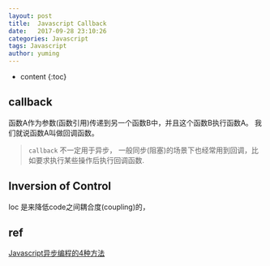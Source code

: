 ```yaml
---
layout: post
title:  Javascript Callback
date:   2017-09-28 23:10:26
categories: Javascript
tags: Javascript
author: yuming
---
```


* content
{:toc}

## callback


函数A作为参数(函数引用)传递到另一个函数B中，并且这个函数B执行函数A。 我们就说函数A叫做回调函数。
> `callback` 不一定用于异步， 一般同步(阻塞)的场景下也经常用到回调，比如要求执行某些操作后执行回调函数.






## Inversion of Control
Ioc 是来降低code之间耦合度(coupling)的，

## ref
[Javascript异步编程的4种方法](http://www.ruanyifeng.com/blog/2012/12/asynchronous%EF%BC%BFjavascript.html)
